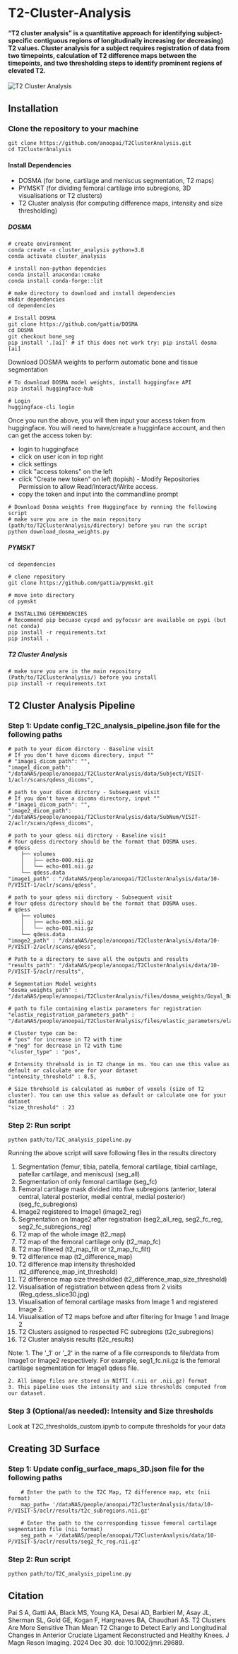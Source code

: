 # T2-Cluster-Analysis

#### “T2 cluster analysis” is a quantitative approach for identifying subject-specific contiguous regions of longitudinally increasing (or decreasing) T2 values. Cluster analysis for a subject requires registration of data from two timepoints, calculation of T2 difference maps between the timepoints, and two thresholding steps to identify prominent regions of elevated T2.

![T2 Cluster Analysis](files/images/T2C_analysis.jpg)

## Installation

### Clone the repository to your machine

```
git clone https://github.com/anoopai/T2ClusterAnalysis.git
cd T2ClusterAnalysis
```

#### Install Dependencies

* DOSMA (for bone, cartilage and meniscus segmentation, T2 maps)
* PYMSKT (for dividing femoral cartilage into subregions, 3D visualisations or T2 clusters)
* T2 Cluster analysis (for computing difference maps, intensity and size thresholding)

##### DOSMA

```
# create environment
conda create -n cluster_analysis python=3.8
conda activate cluster_analysis

# install non-python dependcies
conda install anaconda::cmake
conda install conda-forge::lit

# make directory to download and install dependencies
mkdir dependencies
cd dependencies

# Install DOSMA
git clone https://github.com/gattia/DOSMA
cd DOSMA
git checkout bone_seg
pip install '.[ai]' # if this does not work try: pip install dosma [ai]
```

Download DOSMA weights to perform automatic bone and tissue segmentation

```
# To download DOSMA model weights, install huggingface API
pip install huggingface-hub

# Login
huggingface-cli login
```

Once you run the above, you will then input your access token from huggingface. You will need to have/create a hugginface account, and then can get the access token by:

* login to huggingface
* click on user icon in top right
* click settings
* click "access tokens" on the left
* click "Create new token" on left (topish) - Modify Repositories Permission to allow Read/Interact/Write access.
* copy the token and input into the commandline prompt

```
# Download Dosma weights from Huggingface by running the following script
# make sure you are in the main repository (path/to/T2ClusterAnalysis/directory) before you run the script
python download_dosma_weights.py
```

##### PYMSKT

```
cd dependencies

# clone repository
git clone https://github.com/gattia/pymskt.git
  
# move into directory
cd pymskt
  
# INSTALLING DEPENDENCIES
# Recommend pip becuase cycpd and pyfocusr are available on pypi (but not conda)
pip install -r requirements.txt
pip install .
```

##### T2 Cluster Analysis

```
# make sure you are in the main repository (Path/to/T2ClusterAnalysis/) before you install
pip install -r requirements.txt
```

## T2 Cluster Analysis Pipeline

### Step 1: Update config_T2C_analysis_pipeline.json file for the following paths

    # path to your dicom dirctory - Baseline visit
    # If you don't have dicoms directory, input ""
    # "image1_dicom_path": "",
    "image1_dicom_path": "/dataNAS/people/anoopai/T2ClusterAnalysis/data/Subject/VISIT-1/aclr/scans/qdess_dicoms",

    # path to your dicom dirctory - Subsequent visit
    # If you don't have a dicoms directory, input ""
    # "image1_dicom_path": "",
    "image2_dicom_path": "/dataNAS/people/anoopai/T2ClusterAnalysis/data/SubNum/VISIT-2/aclr/scans/qdess_dicoms",

    # path to your qdess nii dirctory - Baseline visit
    # Your qdess directory should be the format that DOSMA uses.
    # qdess
        ├── volumes
        │   ├── echo-000.nii.gz
        │   └── echo-001.nii.gz
        └── qdess.data
    "image1_path" : "/dataNAS/people/anoopai/T2ClusterAnalysis/data/10-P/VISIT-1/aclr/scans/qdess",

    # path to your qdess nii dirctory - Subsequent visit
    # Your qdess directory should be the format that DOSMA uses.
    # qdess
        ├── volumes
        │   ├── echo-000.nii.gz
        │   └── echo-001.nii.gz
        └── qdess.data
    "image2_path" : "/dataNAS/people/anoopai/T2ClusterAnalysis/data/10-P/VISIT-2/aclr/scans/qdess",

    # Path to a directory to save all the outputs and results
    "results_path": "/dataNAS/people/anoopai/T2ClusterAnalysis/data/10-P/VISIT-5/aclr/results",

    # Segmentation Model weights
    "dosma_weights_path" : "/dataNAS/people/anoopai/T2ClusterAnalysis/files/dosma_weights/Goyal_Bone_Cart_July_2024_best_model.h5",

    # path to file containing elastix parameters for registration
    "elastix_registration_parameters_path" : "/dataNAS/people/anoopai/T2ClusterAnalysis/files/elastic_parameters/elastix_registration_parameters_SDF_mask.txt",

    # Cluster type can be:
    # "pos" for increase in T2 with time
    # "neg" for decrease in T2 with time
    "cluster_type" : "pos",

    # Intensity threhsold is in T2 change in ms. You can use this value as default or calculate one for your dataset
    "intensity_threshold" : 8.5,

    # Size threhsold is calculated as number of voxels (size of T2 cluster). You can use this value as default or calculate one for your dataset
    "size_threshold" : 23

### Step 2: Run script

```
python path/to/T2C_analysis_pipeline.py
```

Running the above script will save following files in the results directory

1. Segmentation (femur, tibia, patella, femoral cartilage, tibial cartilage, patellar cartilage, and meniscus) (seg_all)
2. Segmentation of only femoral cartilage (seg_fc)
3. Femoral cartilage mask divided into five subregions (anterior, lateral central, lateral posterior, medial central, medial posterior) (seg_fc_subregions)
4. Image2 registered to Image1 (image2_reg)
5. Segmentation on Image2 after registration (seg2_all_reg, seg2_fc_reg, seg2_fc_subregions_reg)
6. T2 map of the whole image (t2_map)
7. T2 map of the femoral cartilage only (t2_map_fc)
8. T2 map filtered (t2_map_filt or t2_map_fc_filt)
9. T2 difference map (t2_difference_map)
10. T2 difference map intensity thresholded (t2_difference_map_int_threshold)
11. T2 difference map size thresholded (t2_difference_map_size_threshold)
12. Visualisation of registration between qdess from 2 visits (Reg_qdess_slice30.jpg)
13. Visualisation of femoral cartilage masks from Image 1 and registered Image 2.
14. Visualisation of T2 maps before and after filtering for Image 1 and Image 2
15. T2 Clusters assigned to respected FC subregions (t2c_subregions)
16. T2 Cluster analysis results (t2c_results)

Note:
    1. The '_1' or '_2' in the name of a file corresponds to file/data from Image1 or Image2 respectively.
    For example, seg1_fc.nii.gz is the femoral cartilage segmentation for Image1 qdess file.

    2. All image files are stored in NIfTI (.nii or .nii.gz) format
    3. This pipeline uses the intensity and size thresholds computed from our dataset.

### Step 3 (Optional/as needed): Intensity and Size thresholds

Look at T2C_thresholds_custom.ipynb to compute thresholds for your data

## Creating 3D Surface

### Step 1: Update config_surface_maps_3D.json file for the following paths

```
    # Enter the path to the T2C Map, T2 difference map, etc (nii format)
    map_path= '/dataNAS/people/anoopai/T2ClusterAnalysis/data/10-P/VISIT-5/aclr/results/t2c_subregions.nii.gz'

    # Enter the path to the corresponding tissue femoral cartilage segmentation file (nii format)
    seg_path = '/dataNAS/people/anoopai/T2ClusterAnalysis/data/10-P/VISIT-5/aclr/results/seg2_fc_reg.nii.gz'
```

### Step 2: Run script

```
python path/to/T2C_analysis_pipeline.py
```

## Citation
Pai S A, Gatti AA, Black MS, Young KA, Desai AD, Barbieri M, Asay JL, Sherman SL, Gold GE, Kogan F, Hargreaves BA, Chaudhari AS. T2 Clusters Are More Sensitive Than Mean T2 Change to Detect Early and Longitudinal Changes in Anterior Cruciate Ligament Reconstructed and Healthy Knees. J Magn Reson Imaging. 2024 Dec 30. doi: 10.1002/jmri.29689.